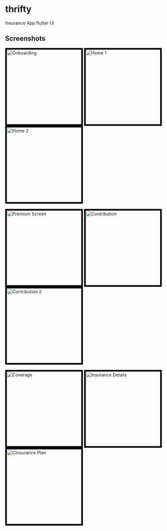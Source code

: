 # thrifty

Insurance App flutter UI

## Screenshots

<div float="left">
<img  src = "https://raw.github.com/wekex35/insurance-app-ui/master/screenshots/onboarding.png" style="border:5px solid black" alt="Onboarding" width="240">

<img  src = "https://raw.github.com/wekex35/insurance-app-ui/master/screenshots/home1.png" style="border:5px solid black" alt="Home 1" width="240">
<img  src = "https://raw.github.com/wekex35/insurance-app-ui/master/screenshots/home2.png" style="border:5px solid black" alt="Home 2" width="240">
</div>
</br>
<div float="left">
<img  src = "https://raw.github.com/wekex35/insurance-app-ui/master/screenshots/premium.png" style="border:5px solid black" alt="Premium Screen" width="240">

<img  src = "https://raw.github.com/wekex35/insurance-app-ui/master/screenshots/contribution.png" style="border:5px solid black" alt="Contribution" width="240">
<img  src = "https://raw.github.com/wekex35/insurance-app-ui/master/screenshots/contribution2.png" style="border:5px solid black" alt="Contribution 2" width="240">
</div>
</br>
<div float="left">
<img  src = "https://raw.github.com/wekex35/insurance-app-ui/master/screenshots/coverage.png" style="border:5px solid black" alt="Coverage" width="240">

<img  src = "https://raw.github.com/wekex35/insurance-app-ui/master/screenshots/insurance_details.png" style="border:5px solid black" alt="Insurance Details" width="240">
<img  src = "https://raw.github.com/wekex35/insurance-app-ui/master/screenshots/insurance_plan.png" style="border:5px solid black" alt="CInsurance Plan" width="240">
</div>